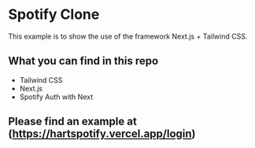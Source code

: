# Spotify Clone 

This example is to show the use of the framework Next.js + Tailwind CSS.

## What you can find in this repo
- Tailwind CSS 
- Next.js
- Spotify Auth with Next

## Please find an example at (https://hartspotify.vercel.app/login)
